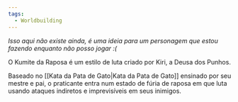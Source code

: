 ```yaml
---
tags:
  - Worldbuilding
---
```

_Isso aqui não existe ainda, é uma ideia para um personagem que estou fazendo enquanto não posso jogar :(_

O Kumite da Raposa é um estilo de luta criado por Kiri, a Deusa dos Punhos.

Baseado no [[Kata da Pata de Gato|Kata da Pata de Gato]] ensinado por seu mestre e pai, o praticante entra num estado de fúria de raposa em que luta usando ataques indiretos e imprevisíveis em seus inimigos.
